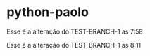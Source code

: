 # python-paolo

Esse é a alteração do TEST-BRANCH-1 as 7:58

Esse é a alteração do TEST-BRANCH-1 as 8:11